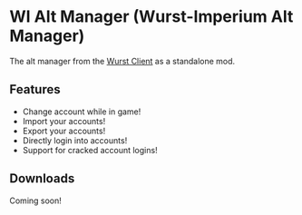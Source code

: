 # WI Alt Manager (Wurst-Imperium Alt Manager)

The alt manager from the [Wurst Client](https://www.wurstclient.net/) as a standalone mod.

## Features

- Change account while in game!
- Import your accounts!
- Export your accounts!
- Directly login into accounts!
- Support for cracked account logins!

## Downloads

Coming soon!
